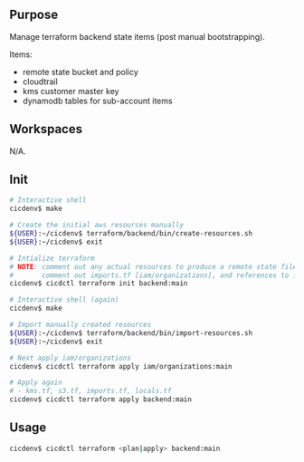 ## Purpose
Manage terraform backend state items (post manual bootstrapping).

Items:
* remote state bucket and policy
* cloudtrail
* kms customer master key
* dynamodb tables for sub-account items

## Workspaces
N/A.

## Init
```bash
# Interactive shell
cicdenv$ make

# Create the initial aws resources manually
${USER}:~/cicdenv$ terraform/backend/bin/create-resources.sh
${USER}:~/cicdenv$ exit

# Intialize terraform
# NOTE: comment out any actual resources to produce a remote state file: kms.tf, s3.tf
#       comment out imports.tf [iam/organizations], and references to it locals.tf
cicdenv$ cicdctl terraform init backend:main

# Interactive shell (again)
cicdenv$ make

# Import manually created resources
${USER}:~/cicdenv$ terraform/backend/bin/import-resources.sh
${USER}:~/cicdenv$ exit

# Next apply iam/organizations
cicdenv$ cicdctl terraform apply iam/organizations:main

# Apply again
# - kms.tf, s3.tf, imports.tf, locals.tf
cicdenv$ cicdctl terraform apply backend:main
```

## Usage
```bash
cicdenv$ cicdctl terraform <plan|apply> backend:main
```
